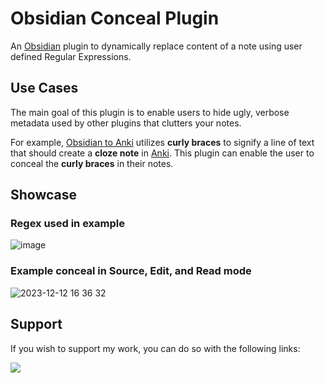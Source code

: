 # Obsidian Conceal Plugin

An [Obsidian](https://obsidian.md) plugin to dynamically replace content of a note using user defined Regular Expressions.

## Use Cases

The main goal of this plugin is to enable users to hide ugly, verbose metadata used by other plugins that clutters your notes.

For example, [Obsidian to Anki](https://github.com/Pseudonium/Obsidian_to_Anki/wiki/Cloze-formatting) utilizes **curly braces** to signify a line of text that should create a **cloze note** in [Anki](https://docs.ankiweb.net/editing.html#cloze-deletion). This plugin can enable the user to conceal the **curly braces** in their notes.

## Showcase

### Regex used in example

![image](https://github.com/mattcoleanderson/obsidian-conceal-plugin/assets/49250378/b97faaf7-ed7d-4ab7-b4a8-cfb9d0bfbb39)

### Example conceal in Source, Edit, and Read mode

![2023-12-12 16 36 32](https://github.com/mattcoleanderson/obsidian-conceal-plugin/assets/49250378/e00604c3-21b6-43cf-82cb-a015439253c9)

## Support

If you wish to support my work, you can do so with the following links:

<!-- Buy Me a Coffee embedded button -->
<a href="https://www.buymeacoffee.com/mattcoleanderson"><img src="https://img.buymeacoffee.com/button-api/?text=Buy me a coffee&emoji=&slug=mattcoleanderson&button_colour=40DCA5&font_colour=ffffff&font_family=Inter&outline_colour=000000&coffee_colour=FFDD00" /></a>

